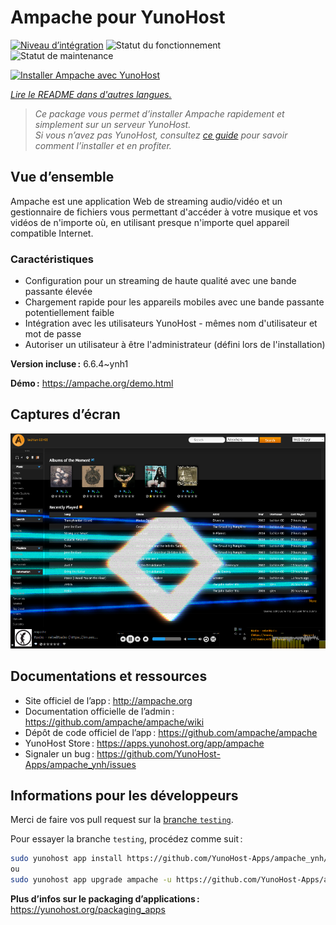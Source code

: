 <!--
Nota bene : ce README est automatiquement généré par <https://github.com/YunoHost/apps/tree/master/tools/readme_generator>
Il NE doit PAS être modifié à la main.
-->

# Ampache pour YunoHost

[![Niveau d’intégration](https://dash.yunohost.org/integration/ampache.svg)](https://ci-apps.yunohost.org/ci/apps/ampache/) ![Statut du fonctionnement](https://ci-apps.yunohost.org/ci/badges/ampache.status.svg) ![Statut de maintenance](https://ci-apps.yunohost.org/ci/badges/ampache.maintain.svg)

[![Installer Ampache avec YunoHost](https://install-app.yunohost.org/install-with-yunohost.svg)](https://install-app.yunohost.org/?app=ampache)

*[Lire le README dans d'autres langues.](./ALL_README.md)*

> *Ce package vous permet d’installer Ampache rapidement et simplement sur un serveur YunoHost.*  
> *Si vous n’avez pas YunoHost, consultez [ce guide](https://yunohost.org/install) pour savoir comment l’installer et en profiter.*

## Vue d’ensemble

Ampache est une application Web de streaming audio/vidéo et un gestionnaire de fichiers vous permettant d'accéder à votre musique et vos vidéos de n'importe où, en utilisant presque n'importe quel appareil compatible Internet.

### Caractéristiques

  * Configuration pour un streaming de haute qualité avec une bande passante élevée
  * Chargement rapide pour les appareils mobiles avec une bande passante potentiellement faible
  * Intégration avec les utilisateurs YunoHost - mêmes nom d'utilisateur et mot de passe
  * Autoriser un utilisateur à être l'administrateur (défini lors de l'installation)

**Version incluse :** 6.6.4~ynh1

**Démo :** <https://ampache.org/demo.html>

## Captures d’écran

![Capture d’écran de Ampache](./doc/screenshots/visualizer.png)

## Documentations et ressources

- Site officiel de l’app : <http://ampache.org>
- Documentation officielle de l’admin : <https://github.com/ampache/ampache/wiki>
- Dépôt de code officiel de l’app : <https://github.com/ampache/ampache>
- YunoHost Store : <https://apps.yunohost.org/app/ampache>
- Signaler un bug : <https://github.com/YunoHost-Apps/ampache_ynh/issues>

## Informations pour les développeurs

Merci de faire vos pull request sur la [branche `testing`](https://github.com/YunoHost-Apps/ampache_ynh/tree/testing).

Pour essayer la branche `testing`, procédez comme suit :

```bash
sudo yunohost app install https://github.com/YunoHost-Apps/ampache_ynh/tree/testing --debug
ou
sudo yunohost app upgrade ampache -u https://github.com/YunoHost-Apps/ampache_ynh/tree/testing --debug
```

**Plus d’infos sur le packaging d’applications :** <https://yunohost.org/packaging_apps>
